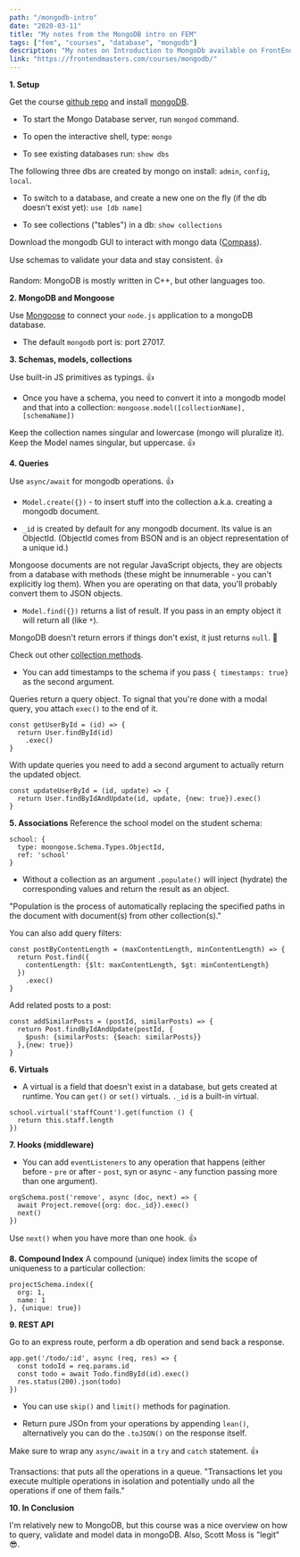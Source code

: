 ```yaml
---
path: "/mongodb-intro"
date: "2020-03-11"
title: "My notes from the MongoDB intro on FEM"
tags: ["fem", "courses", "database", "mongodb"]
description: "My notes on Introduction to MongoDb available on FrontEndMasters."
link: "https://frontendmasters.com/courses/mongodb/"
---
```


**1. Setup**

Get the course [github repo](https://github.com/FrontendMasters/intro-mongo-db) and install [mongoDB](https://docs.mongodb.com/manual/administration/install-community/).

- To start the Mongo Database server, run `mongod` command.

- To open the interactive shell, type: `mongo`

- To see existing databases run: `show dbs`

The following three dbs are created by mongo on install: `admin`, `config`, `local`.

- To switch to a database, and create a new one on the fly (if the db doesn't exist yet): `use [db name]`

- To see collections ("tables") in a db: `show collections`

Download the mongodb GUI to interact with mongo data ([Compass](https://www.mongodb.com/download-center/compass)).

Use schemas to validate your data and stay consistent. 👍

Random: MongoDB is mostly written in C++, but other languages too.

**2. MongoDB and Mongoose**

Use [Mongoose](https://mongoosejs.com/) to connect your `node.js` application to a mongoDB database.

- The default `mongodb` port is: port 27017.

**3. Schemas, models, collections**

Use built-in JS primitives as typings. 👍

- Once you have a schema, you need to convert it into a mongodb model and that into a collection: `mongoose.model([collectionName], [schemaName])`

Keep the collection names singular and lowercase (mongo will pluralize it). Keep the Model names singular, but uppercase. 👍

**4. Queries**

Use `async/await` for mongodb operations. 👍

- `Model.create({})` - to insert stuff into the collection a.k.a. creating a mongodb document.

- `_id` is created by default for any mongodb document. Its value is an ObjectId. (ObjectId comes from BSON and is an object representation of a unique id.)

Mongoose documents are not regular JavaScript objects, they are objects from a database with methods (these might be innumerable - you can't explicitly log them). When you are operating on that data, you'll probably convert them to JSON objects.

- `Model.find({})` returns a list of result. If you pass in an empty object it will return all (like `*`).

MongoDB doesn't return errors if things don't exist, it just returns `null`. 🤔

Check out other [collection methods](https://docs.mongodb.com/manual/reference/method/js-collection/).

- You can add timestamps to the schema if you pass `{ timestamps: true}` as the second argument.

Queries return a query object. To signal that you're done with a modal query, you attach `exec()` to the end of it.

```
const getUserById = (id) => {
  return User.findById(id)
    .exec()
}
```

With update queries you need to add a second argument to actually return the updated object.

```
const updateUserById = (id, update) => {
  return User.findByIdAndUpdate(id, update, {new: true}).exec()
}
```

**5. Associations**
Reference the school model on the student schema:

```
school: {
  type: moongose.Schema.Types.ObjectId,
  ref: 'school'
}
```

- Without a collection as an argument `.populate()` will inject (hydrate) the corresponding values and return the result as an object.

"Population is the process of automatically replacing the specified paths in the document with document(s) from other collection(s)."

You can also add query filters:

```
const postByContentLength = (maxContentLength, minContentLength) => {
  return Post.find({
    contentLength: {$lt: maxContentLength, $gt: minContentLength}
  })
    .exec()
}
```

Add related posts to a post:

```
const addSimilarPosts = (postId, similarPosts) => {
  return Post.findByIdAndUpdate(postId, {
    $push: {similarPosts: {$each: similarPosts}}
  },{new: true})
}
```

**6. Virtuals**

- A virtual is a field that doesn't exist in a database, but gets created at runtime. You can `get()` or `set()` virtuals. `._id` is a built-in virtual.

```
school.virtual('staffCount').get(function () {
  return this.staff.length
})
```

**7. Hooks (middleware)**

- You can add `eventListeners` to any operation that happens (either before - `pre` or after - `post`, syn or async - any function passing more than one argument).

```
orgSchema.post('remove', async (doc, next) => {
  await Project.remove({org: doc._id}).exec()
  next()
})
```

Use `next()` when you have more than one hook. 👍

**8. Compound Index**
A compound (unique) index limits the scope of uniqueness to a particular collection:

```
projectSchema.index({
  org: 1,
  name: 1
}, {unique: true})
```

**9. REST API**

Go to an express route, perform a db operation and send back a response.

```
app.get('/todo/:id', async (req, res) => {
  const todoId = req.params.id
  const todo = await Todo.findById(id).exec()
  res.status(200).json(todo)
})
```

- You can use `skip()` and `limit()` methods for pagination.

- Return pure JSOn from your operations by appending `lean()`, alternatively you can do the `.toJSON()` on the response itself.

Make sure to wrap any `async/await` in a `try` and `catch` statement. 👍

Transactions: that puts all the operations in a queue. "Transactions let you execute multiple operations in isolation and potentially undo all the operations if one of them fails."

**10. In Conclusion**

I'm relatively new to MongoDB, but this course was a nice overview on how to query, validate and model data in mongoDB. Also, Scott Moss is "legit" 😎.
